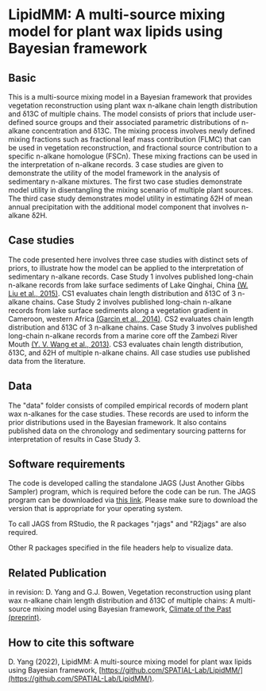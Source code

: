 # LipidMM: A multi-source mixing model for plant wax lipids using Bayesian framework

## Basic
This is a multi-source mixing model in a Bayesian framework that provides vegetation reconstruction using plant wax n-alkane chain length distribution and δ13C of multiple chains. The model consists of priors that include user-defined source groups and their associated parametric distributions of n-alkane concentration and δ13C. The mixing process involves newly defined mixing fractions such as fractional leaf mass contribution (FLMC) that can be used in vegetation reconstruction, and fractional source contribution to a specific n-alkane homologue (FSCn). These mixing fractions can be used in the interpretation of n-alkane records. 3 case studies are given to demonstrate the utility of the model framework in the analysis of sedimentary n-alkane mixtures. The first two case studies demonstrate model utility in disentangling the mixing scenario of multiple plant sources. The third case study demonstrates model utility in estimating δ2H of mean annual precipitation with the additional model component that involves n-alkane δ2H.

## Case studies
The code presented here involves three case studies with distinct sets of priors, to illustrate how the model can be applied to the interpretation of sedimentary n-alkane records. 
Case Study 1 involves published long-chain n-alkane records from lake surface sediments of Lake Qinghai, China [(W. Liu et al., 2015)](https://doi.org/10.1016/j.orggeochem.2015.03.017). CS1 evaluates chain length distribution and δ13C of 3 n-alkane chains.
Case Study 2 involves published long-chain n-alkane records from lake surface sediments along a vegetation gradient in Cameroon, western Africa [(Garcin et al., 2014)](https://doi.org/10.1016/j.gca.2014.07.004). CS2 evaluates chain length distribution and δ13C of 3 n-alkane chains. 
Case Study 3 involves published long-chain n-alkane records from a marine core off the Zambezi River Mouth [(Y. V. Wang et al., 2013)](https://doi.org/10.1016/j.gca.2012.10.016). CS3 evaluates chain length distribution, δ13C, and δ2H of multiple n-alkane chains.
All case studies use published data from the literature.

## Data
The "data" folder consists of compiled empirical records of modern plant wax n-alkanes for the case studies. These records are used to inform the prior distributions used in the Bayesian framework. It also contains published data on the chronology and sedimentary sourcing patterns for interpretation of results in Case Study 3.

## Software requirements
The code is developed calling the standalone JAGS (Just Another Gibbs Sampler) program, which is required before the code can be run. The JAGS program can be downloaded via [this link](https://sourceforge.net/projects/mcmc-jags/). Please make sure to download the version that is appropriate for your operating system.

To call JAGS from RStudio, the R packages "rjags" and "R2jags" are also required.

Other R packages specified in the file headers help to visualize data.

## Related Publication
in revision: D. Yang and G.J. Bowen, Vegetation reconstruction using plant wax n-alkane chain length distribution and δ13C of multiple chains: A multi-source mixing model using Bayesian framework, [Climate of the Past (preprint)](https://egusphere.copernicus.org/preprints/2022/egusphere-2022-23/).

## How to cite this software
D. Yang (2022), LipidMM: A multi-source mixing model for plant wax lipids using Bayesian framework, [https://github.com/SPATIAL-Lab/LipidMM/](https://github.com/SPATIAL-Lab/LipidMM/).